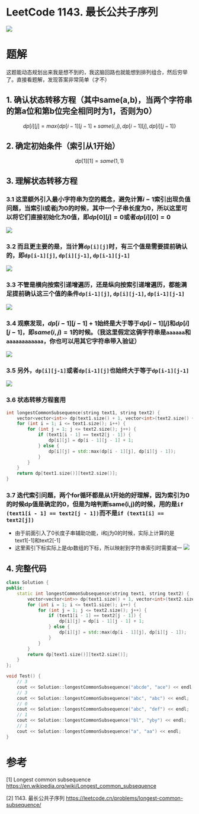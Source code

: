 # LeetCode 1143. 最长公共子序列
![](../../assets/images/code/maxsub01.png)

# 题解
这题能动态规划出来我是想不到的，我这脑回路也就能想到排列组合，然后穷举了。直接看题解，发现答案非常简单（才不）

## 1. 确认状态转移方程（其中same(a,b)，当两个字符串的第a位和第b位完全相同时为1，否则为0）
$$
dp[i][j]=max\{dp[i-1][j-1]+same(i,j),dp[i-1][j],dp[i][j-1]\}
$$

## 2. 确定初始条件（索引从1开始）
$$
dp[1][1]=same(1,1)
$$

## 3. 理解状态转移方程
### 3.1 这里额外引入最小字符串为空的概念，避免计算$i-1$索引出现负值问题，当索引i或者j为0的时候，其中一个子串长度为0，所以这里可以将它们直接初始化为0值，即$dp[0][j] = 0$或者$dp[i][0] = 0$
![](../../assets/images/code/maxsub02.png)

### 3.2 而且更主要的是，当计算`dp[i][j]`时，有三个值是需要提前确认的，即`dp[i-1][j]`, `dp[i][j-1]`, `dp[i-1][j-1]`
![](../../assets/images/code/maxsub03.png)

### 3.3 不管是横向按索引递增遍历，还是纵向按索引递增遍历，都能满足提前确认这三个值的条件`dp[i-1][j]`, `dp[i][j-1]`, `dp[i-1][j-1]`

![](../../assets/images/code/maxsub04.png)

### 3.4 观察发现，$dp[i-1][j-1] + 1$始终是大于等于$dp[i-1][j]$和$dp[i][j-1]$，即$same(i, j) = 1$的时候。（我这里假定这俩字符串是`aaaaaa`和`aaaaaaaaaaaa`，你也可以用其它字符串带入验证）
![](../../assets/images/code/maxsub05.png)

### 3.5 另外，`dp[i][j-1]`或者`dp[i-1][j]`也始终大于等于`dp[i-1][j-1]`
![](../../assets/images/code/maxsub06.png)

### 3.6 状态转移方程套用
```cpp
int longestCommonSubsequence(string text1, string text2) {
    vector<vector<int>> dp(text1.size() + 1, vector<int>(text2.size() + 1));
    for (int i = 1; i <= text1.size(); i++) {
        for (int j = 1; j <= text2.size(); j++) {
            if (text1[i - 1] == text2[j - 1]) {
                dp[i][j] = dp[i - 1][j - 1] + 1;
            } else {
                dp[i][j] = std::max(dp[i - 1][j], dp[i][j - 1]);
            }
        }
    }
    return dp[text1.size()][text2.size()];
}
```

### 3.7 迭代索引问题，两个for循环都是从1开始的好理解，因为索引为0的时候dp值是确定的0，但是为啥判断same(i,j)的时候，用的是`if (text1[i - 1] == text2[j - 1])`而不是`if (text1[i] == text2[j])`
* 由于前面引入了0长度子串辅助功能，i和j为0的时候，实际上计算的是text1[-1]和text2[-1]
* 这里索引下标实际上是dp数组的下标，所以映射到字符串索引时需要减一
![](../../assets/images/code/maxsub07.png)


## 4. 完整代码
```cpp
class Solution {
public:
    static int longestCommonSubsequence(string text1, string text2) {
        vector<vector<int>> dp(text1.size() + 1, vector<int>(text2.size() + 1));
        for (int i = 1; i <= text1.size(); i++) {
            for (int j = 1; j <= text2.size(); j++) {
                if (text1[i - 1] == text2[j - 1]) {
                    dp[i][j] = dp[i - 1][j - 1] + 1;
                } else {
                    dp[i][j] = std::max(dp[i - 1][j], dp[i][j - 1]);
                }
            }
        }
        return dp[text1.size()][text2.size()];
    }
};

void Test() {
    // 3
    cout << Solution::longestCommonSubsequence("abcde", "ace") << endl;
    // 3
    cout << Solution::longestCommonSubsequence("abc", "abc") << endl;
    // 0
    cout << Solution::longestCommonSubsequence("abc", "def") << endl;
    // 1
    cout << Solution::longestCommonSubsequence("bl", "yby") << endl;
    // 1
    cout << Solution::longestCommonSubsequence("a", "aa") << endl;
}
```

# 参考
[1] Longest common subsequence https://en.wikipedia.org/wiki/Longest_common_subsequence

[2] 1143. 最长公共子序列 https://leetcode.cn/problems/longest-common-subsequence/